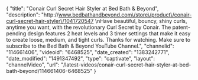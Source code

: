 {
    "title": "Conair Curl Secret Hair Styler at Bed Bath & Beyond",
    "description": "http:\/\/www.bedbathandbeyond.com\/store\/product\/conair-curl-secret-hair-styler\/1041720547 \nHave beautiful, bouncy, shiny curls, anytime you want, with the revolutionary Curl Secret by Conair. The patent-pending design features 2 heat levels and 3 timer settings that make it easy to create loose, medium, and tight curls. Thanks for watching. Make sure to subscribe to the Bed Bath & Beyond YouTube Channel.",
    "channelid": "114661406",
    "videoid": "6468525",
    "date_created": "1383242771",
    "date_modified": "1491347492",
    "type": "captivate",
    "layout": "channelVideo",
    "url": "\/latest-videos\/conair-curl-secret-hair-styler-at-bed-bath-beyond\/114661406-6468525"
}